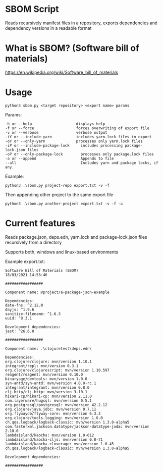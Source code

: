 # SBOM Script
Reads recursively manifest files in a repository, exports dependencies and dependency versions in a readable format

# What is SBOM? (Software bill of materials)
https://en.wikipedia.org/wiki/Software_bill_of_materials

# Usage
```
python3 sbom.py <target repository> <export name> params
```
Params:
```
-h or --help                    displays help
-f or --force                   forces overwriting of export file
-v or --verbose                 verbose output
-iY or --include-yarn           includes yarn.lock files in export
-oY or --only-yarn              processes only yarn.lock files
-iP or --include-package-lock     includes processing package-lock.json files
-oP or --only-package-lock        processes only package.lock files
-a or --append                    Appends to file
--all                             Includes yarn and package locks, if any.
```
Example:          
```
python3 .\sbom.py project-repo export.txt -v -f                           
```
Then appending other project to the same export file
```
python3 .\sbom.py another-project export.txt -v -f -a 
```
# Current features
Reads package.json, deps.edn, yarn.lock and package-lock.json files recursively from a directory

Supports both, windows and linux-based environments

Example export.txt:
```
Software Bill of Materials (SBOM)
18/03/2021 14:53:46

#################

Component name: @project/a-package-json-example

Dependencies:
date-fns: ^2.12.0
dayjs: ^1.9.6
sanitize-filename: ^1.6.3
uuid: ^8.3.1

Development dependencies:
jest: ^26.6.0

#################

Component name: .\clojuretest\deps.edn\

Dependencies:
org.clojure/clojure: mvn/version 1.10.1
integrant/repl: mvn/version 0.3.1
org.clojure/clojurescript: mvn/version 1.10.597
reagent/reagent: mvn/version 0.10.0
binaryage/devtools: mvn/version 1.0.0
syn-antd/syn-antd: mvn/version 4.0.0-rc.1
integrant/integrant: mvn/version 0.8.0
clj-http/clj-http: mvn/version 3.10.1
hikari-cp/hikari-cp: mvn/version 2.11.0
com.layerware/hugsql: mvn/version 0.5.1
org.postgresql/postgresql: mvn/version 42.2.12
org.clojure/java.jdbc: mvn/version 0.7.11
org.flywaydb/flyway-core: mvn/version 6.3.3
org.clojure/tools.logging: mvn/version 1.0.0
ch.qos.logback/logback-classic: mvn/version 1.3.0-alpha5
com.fasterxml.jackson.datatype/jackson-datatype-joda: mvn/version 2.10.0
lambdaisland/kaocha: mvn/version 1.0-612
lambdaisland/kaocha-cljs: mvn/version 0.0-71
lambdaisland/kaocha-cloverage: mvn/version 1.0-45
ch.qos.logback/logback-classic: mvn/version 1.3.0-alpha5

Development dependencies:

#################
```